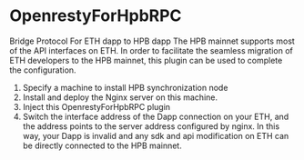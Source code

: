 # OpenrestyForHpbRPC
Bridge Protocol For ETH dapp to HPB dapp
The HPB mainnet supports most of the API interfaces on ETH. In order to facilitate the seamless migration of ETH developers to the HPB mainnet, this plugin can be used to complete the configuration.

1. Specify a machine to install HPB synchronization node
2. Install and deploy the Nginx server on this machine.
3. Inject this OpenrestyForHpbRPC plugin
4. Switch the interface address of the Dapp connection on your ETH, and the address points to the server address configured by nginx. In this way, your Dapp is invalid and any sdk and api modification on ETH can be directly connected to the HPB mainnet.
